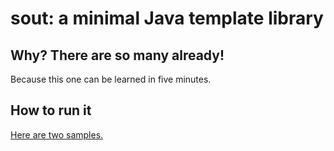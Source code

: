 # sout: a minimal Java template library

## Why? There are so many already!

Because this one can be learned in five minutes.

## How to run it

[Here are two samples.](src/test/java/com/laamella/examples/ExamplesTest.java)